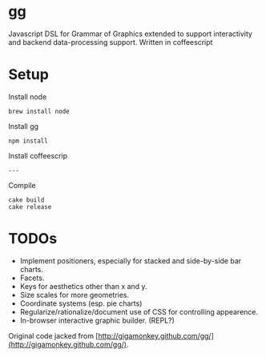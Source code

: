 gg
===

Javascript DSL for Grammar of Graphics extended to support interactivity and
backend data-processing support.  Written in coffeescript

Setup
====

Install node

    brew install node

Install gg

    npm install

Install coffeescrip

    ---

Compile

    cake build
    cake release


TODOs
=======

- Implement positioners, especially for stacked and side-by-side bar charts.
- Facets.
- Keys for aesthetics other than x and y.
- Size scales for more geometries.
- Coordinate systems (esp. pie charts)
- Regularize/rationalize/document use of CSS for controlling appearence.
- In-browser interactive graphic builder. (REPL?)



Original code jacked from [http://gigamonkey.github.com/gg/](http://gigamonkey.github.com/gg/).

